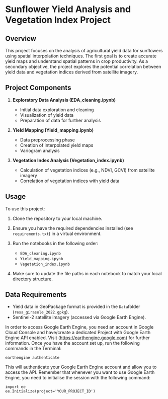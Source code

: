 # Sunflower Yield Analysis and Vegetation Index Project

## Overview

This project focuses on the analysis of agricultural yield data for sunflowers using spatial interpolation techniques. The first goal is to create accurate yield maps and understand spatial patterns in crop productivity. As a secondary objective, the project explores the potential correlation between yield data and vegetation indices derived from satellite imagery.


## Project Components

1. **Exploratory Data Analysis (EDA_cleaning.ipynb)**
   - Initial data exploration and cleaning
   - Visualization of yield data
   - Preparation of data for further analysis

2. **Yield Mapping (Yield_mapping.ipynb)**
   - Data preprocessing phase
   - Creation of interpolated yield maps
   - Variogram analysis

3. **Vegetation Index Analysis (Vegetation_index.ipynb)**
   - Calculation of vegetation indices (e.g., NDVI, GCVI) from satellite imagery
   - Correlation of vegetation indices with yield data

## Usage

To use this project:

1. Clone the repository to your local machine.
2. Ensure you have the required dependencies installed (see `requirements.txt`) in a virtual environment.
3. Run the notebooks in the following order:
   - `EDA_cleaning.ipynb`
   - `Yield_mapping.ipynb`
   - `Vegetation_index.ipynb`

4. Make sure to update the file paths in each notebook to match your local directory structure.

## Data Requirements

- Yield data in GeoPackage format is provided in the `Data`folder (`resa_girasole_2022.gpkg`).
- Sentinel-2 satellite imagery (accessed via Google Earth Engine).

In order to access Google Earth Engine, you need an account in Google Cloud Console and have/create a dedicated Project with Google Earth Engine API enabled. Visit (https://earthengine.google.com) for further information. Once you have the account set up, run the following commands in the Terminal:

```
earthengine authenticate
```

This will authenticate your Google Earth Engine account and allow you to access the API. Remember that whenever you want to use Google Earth Engine, you need to initialise the session with the following command:

```
import ee
ee.Initialize(project='YOUR_PROJECT_ID')
```


